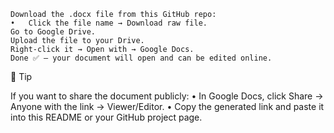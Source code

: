 	Download the .docx file from this GitHub repo:
	•	Click the file name → Download raw file.
	Go to Google Drive.
	Upload the file to your Drive.
	Right-click it → Open with → Google Docs.
	Done ✅ — your document will open and can be edited online.

🧭 Tip

If you want to share the document publicly:
	•	In Google Docs, click Share → Anyone with the link → Viewer/Editor.
	•	Copy the generated link and paste it into this README or your GitHub project page.
